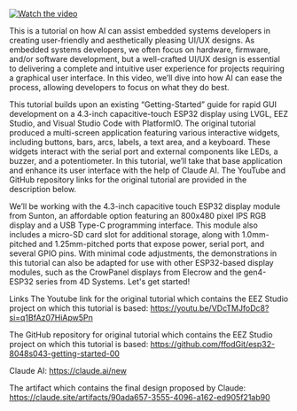 [![Watch the video](https://img.youtube.com/vi/loQc5MXJRG8/hqdefault.jpg)](https://www.youtube.com/watch?v=loQc5MXJRG8)

This is a tutorial on how AI can assist embedded systems developers in creating user-friendly and aesthetically pleasing UI/UX designs. As embedded systems developers, we often focus on hardware, firmware, and/or software development, but a well-crafted UI/UX design is essential to delivering a complete and intuitive user experience for projects requiring a graphical user interface. In this video, we’ll dive into how AI can ease the process, allowing developers to focus on what they do best.

This tutorial builds upon an existing “Getting-Started” guide for rapid GUI development on a 4.3-inch capacitive-touch ESP32 display using LVGL, EEZ Studio, and Visual Studio Code with PlatformIO. The original tutorial produced a multi-screen application featuring various interactive widgets, including buttons, bars, arcs, labels, a text area, and a keyboard. These widgets interact with the serial port and external components like LEDs, a buzzer, and a potentiometer. In this tutorial, we’ll take that base application and enhance its user interface with the help of Claude AI. The YouTube and GitHub repository links for the original tutorial are provided in the description below.

We’ll be working with the 4.3-inch capacitive touch ESP32 display module from Sunton, an affordable option featuring an 800x480 pixel IPS RGB display and a USB Type-C programming interface. This module also includes a micro-SD card slot for additional storage, along with 1.0mm-pitched and 1.25mm-pitched ports that expose power, serial port, and several GPIO pins. With minimal code adjustments, the demonstrations in this tutorial can also be adapted for use with other ESP32-based display modules, such as the CrowPanel displays from Elecrow and the gen4-ESP32 series from 4D Systems.
Let's get started!

Links
The Youtube link for the original tutorial which contains the EEZ Studio project on which this tutorial is based:
https://youtu.be/VDcTMJfoDc8?si=q1BfAz07HiApw5Pn

The GitHub repository for original tutorial which contains the EEZ Studio project on which this tutorial is based:
https://github.com/ffodGit/esp32-8048s043-getting-started-00

Claude AI:
https://claude.ai/new

The artifact which contains the final design proposed by Claude:
https://claude.site/artifacts/90ada657-3555-4096-a162-ed905f21ab90